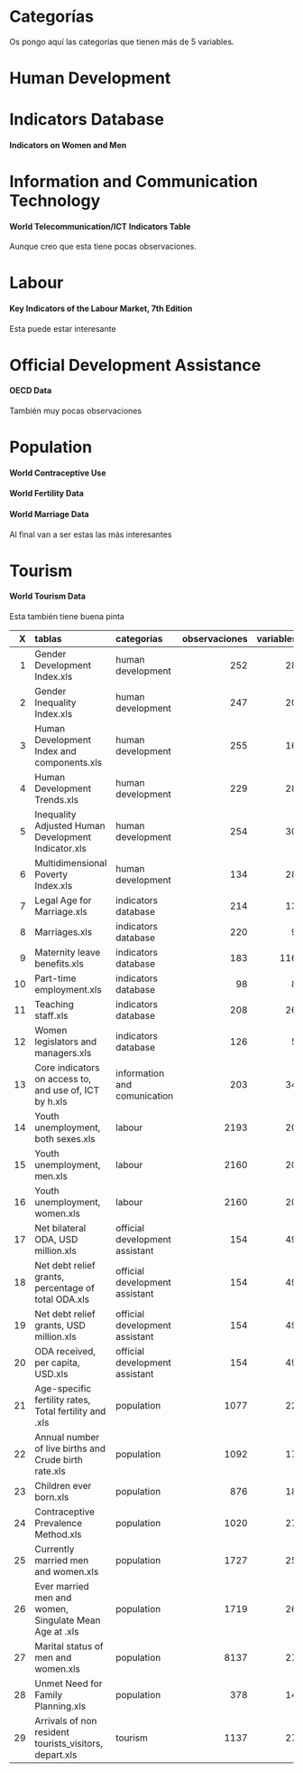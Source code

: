 Categorías
================

Os pongo aquí las categorías que tienen más de 5 variables.

Human Development
=================

Indicators Database
===================

#### Indicators on Women and Men

Information and Communication Technology
========================================

#### World Telecommunication/ICT Indicators Table

Aunque creo que esta tiene pocas observaciones.

Labour
======

#### Key Indicators of the Labour Market, 7th Edition

Esta puede estar interesante

Official Development Assistance
===============================

#### OECD Data

También muy pocas observaciones

Population
==========

#### World Contraceptive Use

#### World Fertility Data

#### World Marriage Data

Al final van a ser estas las más interesantes

Tourism
=======

#### World Tourism Data

Esta también tiene buena pinta

|    X| tablas                                                  | categorias                     |  observaciones|  variables|
|----:|:--------------------------------------------------------|:-------------------------------|--------------:|----------:|
|    1| Gender Development Index.xls                            | human development              |            252|         28|
|    2| Gender Inequality Index.xls                             | human development              |            247|         20|
|    3| Human Development Index and components.xls              | human development              |            255|         16|
|    4| Human Development Trends.xls                            | human development              |            229|         28|
|    5| Inequality Adjusted Human Development Indicator.xls     | human development              |            254|         30|
|    6| Multidimensional Poverty Index.xls                      | human development              |            134|         28|
|    7| Legal Age for Marriage.xls                              | indicators database            |            214|         13|
|    8| Marriages.xls                                           | indicators database            |            220|          9|
|    9| Maternity leave benefits.xls                            | indicators database            |            183|        116|
|   10| Part-time employment.xls                                | indicators database            |             98|          8|
|   11| Teaching staff.xls                                      | indicators database            |            208|         26|
|   12| Women legislators and managers.xls                      | indicators database            |            126|          5|
|   13| Core indicators on access to, and use of, ICT by h.xls  | information and comunication   |            203|         34|
|   14| Youth unemployment, both sexes.xls                      | labour                         |           2193|         20|
|   15| Youth unemployment, men.xls                             | labour                         |           2160|         20|
|   16| Youth unemployment, women.xls                           | labour                         |           2160|         20|
|   17| Net bilateral ODA, USD million.xls                      | official development assistant |            154|         49|
|   18| Net debt relief grants, percentage of total ODA.xls     | official development assistant |            154|         49|
|   19| Net debt relief grants, USD million.xls                 | official development assistant |            154|         49|
|   20| ODA received, per capita, USD.xls                       | official development assistant |            154|         49|
|   21| Age-specific fertility rates, Total fertility and .xls  | population                     |           1077|         22|
|   22| Annual number of live births and Crude birth rate.xls   | population                     |           1092|         17|
|   23| Children ever born.xls                                  | population                     |            876|         18|
|   24| Contraceptive Prevalence Method.xls                     | population                     |           1020|         27|
|   25| Currently married men and women.xls                     | population                     |           1727|         25|
|   26| Ever married men and women, Singulate Mean Age at .xls  | population                     |           1719|         26|
|   27| Marital status of men and women.xls                     | population                     |           8137|         27|
|   28| Unmet Need for Family Planning.xls                      | population                     |            378|         14|
|   29| Arrivals of non resident tourists\_visitors, depart.xls | tourism                        |           1137|         27|
